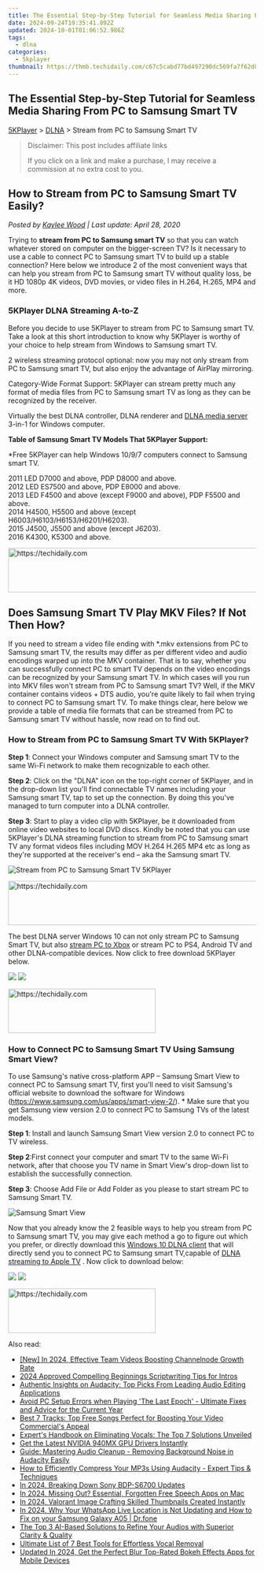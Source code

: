 ```yaml
---
title: The Essential Step-by-Step Tutorial for Seamless Media Sharing From PC to Samsung Smart TV
date: 2024-09-24T19:35:41.892Z
updated: 2024-10-01T01:06:52.986Z
tags:
  - dlna
categories:
  - 5kplayer
thumbnail: https://thmb.techidaily.com/c67c5cabd77bd497290dc569fa7f62d814f0daa9ae95d19e4c91539b2a1b2dd0.jpg
---
```


## The Essential Step-by-Step Tutorial for Seamless Media Sharing From PC to Samsung Smart TV

[5KPlayer](https://tools.techidaily.com/5kplayer/products/) \> [DLNA](https://tools.techidaily.com/5kplayer/dlna/) \> Stream from PC to Samsung Smart TV 

>  Disclaimer: This post includes affiliate links
>
>  If you click on a link and make a purchase, I may receive a commission at no extra cost to you.
>

## How to Stream from PC to Samsung Smart TV Easily?

 _Posted by [Kaylee Wood](https://www.quora.com/profile/Amanda-Hu-21) | Last update: April 28, 2020_

Trying to **stream from PC to Samsung smart TV** so that you can watch whatever stored on computer on the bigger-screen TV? Is it necessary to use a cable to connect PC to Samsung smart TV to build up a stable connection? Here below we introduce 2 of the most convenient ways that can help you stream from PC to Samsung smart TV without quality loss, be it HD 1080p 4K videos, DVD movies, or video files in H.264, H.265, MP4 and more.

### 5KPlayer DLNA Streaming A-to-Z

Before you decide to use 5KPlayer to stream from PC to Samsung smart TV. Take a look at this short introduction to know why 5KPlayer is worthy of your choice to help stream from Windows to Samsung smart TV.

2 wireless streaming protocol optional: now you may not only stream from PC to Samsung smart TV, but also enjoy the advantage of AirPlay mirroring.

Category-Wide Format Support: 5KPlayer can stream pretty much any format of media files from PC to Samsung smart TV as long as they can be recognized by the receiver. 

 Virtually the best DLNA controller, DLNA renderer and [DLNA media server](https://tools.techidaily.com/5kplayer/dlna/) 3-in-1 for Windows computer.

**Table of Samsung Smart TV Models That 5KPlayer Support:**

\*Free 5KPlayer can help Windows 10/9/7 computers connect to Samsung smart TV.

2011 LED D7000 and above, PDP D8000 and above.  
2012 LED ES7500 and above, PDP E8000 and above.  
2013 LED F4500 and above (except F9000 and above), PDP F5500 and above.  
2014 H4500, H5500 and above (except H6003/H6103/H6153/H6201/H6203).  
2015 J4500, J5500 and above (except J6203).  
2016 K4300, K5300 and above.

<!-- affiliate ads begin -->
<a href="https://aligracehair.sjv.io/c/5597632/1938750/19272" target="_top" id="1938750">
  <img src="//a.impactradius-go.com/display-ad/19272-1938750" border="0" alt="https://techidaily.com" width="728" height="90"/>
</a>
<img height="0" width="0" src="https://aligracehair.sjv.io/i/5597632/1938750/19272" style="position:absolute;visibility:hidden;" border="0" />
<!-- affiliate ads end -->

## Does Samsung Smart TV Play MKV Files? If Not Then How?

If you need to stream a video file ending with \*.mkv extensions from PC to Samsung smart TV, the results may differ as per different video and audio encodings warped up into the MKV container. That is to say, whether you can successfully connect PC to smart TV depends on the video encodings can be recognized by your Samsung smart TV. In which cases will you run into MKV files won't stream from PC to Samsung smart TV? Well, if the MKV container contains videos + DTS audio, you're quite likely to fail when trying to connect PC to Samsung smart TV. To make things clear, here below we provide a table of media file formats that can be streamed from PC to Samsung smart TV without hassle, now read on to find out.

### How to Stream from PC to Samsung Smart TV With 5KPlayer?

**Step 1**: Connect your Windows computer and Samsung smart TV to the same Wi-Fi network to make them recognizable to each other.

**Step 2**: Click on the "DLNA" icon on the top-right corner of 5KPlayer, and in the drop-down list you'll find connectable TV names including your Samsung smart TV, tap to set up the connection. By doing this you've managed to turn computer into a DLNA controller. 

**Step 3**: Start to play a video clip with 5KPlayer, be it downloaded from online video websites to local DVD discs. Kindly be noted that you can use 5KPlayer's DLNA streaming function to stream from PC to Samsung smart TV any format videos files including MOV H.264 H.265 MP4 etc as long as they're supported at the receiver's end – aka the Samsung smart TV.

![Stream from PC to Samsung Smart TV 5KPlayer](https://www.5kplayer.com/dlna/img/5kplayer-dlna-samsung-tv.png) 

<!-- affiliate ads begin -->
<a href="https://jalbum-affiliate-program.sjv.io/c/5597632/1584040/17916" target="_top" id="1584040">
  <img src="//a.impactradius-go.com/display-ad/17916-1584040" border="0" alt="https://techidaily.com" width="728" height="90"/>
</a>
<img height="0" width="0" src="https://jalbum-affiliate-program.sjv.io/i/5597632/1584040/17916" style="position:absolute;visibility:hidden;" border="0" />
<!-- affiliate ads end -->

The best DLNA server Windows 10 can not only stream PC to Samsung Smart TV, but also [stream PC to Xbox](https://tools.techidaily.com/5kplayer/dlna/) or stream PC to PS4, Android TV and other DLNA-compatible devices. Now click to free download 5KPlayer below.

[![](https://www.5kplayer.com/dlna/../button/freedownwhitewin.png)](https://tools.techidaily.com/5kplayer/products/) [![](https://www.5kplayer.com/dlna/../button/freedownbackmac.png)](https://tools.techidaily.com/5kplayer/products/) 

<!-- affiliate ads begin -->
<a href="https://aligracehair.sjv.io/c/5597632/2027190/19272" target="_top" id="2027190">
  <img src="//a.impactradius-go.com/display-ad/19272-2027190" border="0" alt="https://techidaily.com" width="300" height="90"/>
</a>
<img height="0" width="0" src="https://aligracehair.sjv.io/i/5597632/2027190/19272" style="position:absolute;visibility:hidden;" border="0" />
<!-- affiliate ads end -->

### How to Connect PC to Samsung Smart TV Using Samsung Smart View?

To use Samsung's native cross-platform APP – Samsung Smart View to connect PC to Samsung smart TV, first you'll need to visit Samsung's official website to download the software for Windows (https://www.samsung.com/us/apps/smart-view-2/). \* Make sure that you get Samsung view version 2.0 to connect PC to Samsung TVs of the latest models.

**Step 1**: Install and launch Samsung Smart View version 2.0 to connect PC to TV wireless. 

**Step 2**:First connect your computer and smart TV to the same Wi-Fi network, after that choose you TV name in Smart View's drop-down list to establish the successfully connection.

**Step 3**: Choose Add File or Add Folder as you please to start stream PC to Samsung Smart TV.

![Samsung Smart View](https://www.5kplayer.com/dlna/img/smart-view-for-windows-7.jpg) 

Now that you already know the 2 feasible ways to help you stream from PC to Samsung smart TV, you may give each method a go to figure out which you prefer, or directly download this [Windows 10 DLNA client](https://tools.techidaily.com/5kplayer/dlna/) that will directly send you to connect PC to Samsung smart TV,capable of [DLNA streaming to Apple TV](https://tools.techidaily.com/5kplayer/dlna/) . Now click to download below: 

[![](https://www.5kplayer.com/dlna/../button/freedownwhitewin.png)](https://tools.techidaily.com/5kplayer/products/) [![](https://www.5kplayer.com/dlna/../button/freedownbackmac.png)](https://tools.techidaily.com/5kplayer/products/)

<!-- affiliate ads begin -->
<a href="https://25home.pxf.io/c/5597632/2148646/16836" target="_top" id="2148646">
  <img src="//a.impactradius-go.com/display-ad/16836-2148646" border="0" alt="https://techidaily.com" width="300" height="90"/>
</a>
<img height="0" width="0" src="https://25home.pxf.io/i/5597632/2148646/16836" style="position:absolute;visibility:hidden;" border="0" />
<!-- affiliate ads end -->

<ins class="adsbygoogle"
     style="display:block"
     data-ad-format="autorelaxed"
     data-ad-client="ca-pub-7571918770474297"
     data-ad-slot="1223367746"></ins>

<ins class="adsbygoogle"
     style="display:block"
     data-ad-client="ca-pub-7571918770474297"
     data-ad-slot="8358498916"
     data-ad-format="auto"
     data-full-width-responsive="true"></ins>

<span class="atpl-alsoreadstyle">Also read:</span>
<div><ul>
<li><a href="https://youtube-zero.techidaily.com/n-2024-effective-team-videos-boosting-channelnode-growth-rate/"><u>[New] In 2024, Effective Team Videos Boosting Channelnode Growth Rate</u></a></li>
<li><a href="https://fox-http.techidaily.com/2024-approved-compelling-beginnings-scriptwriting-tips-for-intros/"><u>2024 Approved Compelling Beginnings Scriptwriting Tips for Intros</u></a></li>
<li><a href="https://media-tips.techidaily.com/authentic-insights-on-audacity-top-picks-from-leading-audio-editing-applications/"><u>Authentic Insights on Audacity: Top Picks From Leading Audio Editing Applications</u></a></li>
<li><a href="https://win-blog.techidaily.com/avoid-pc-setup-errors-when-playing-the-last-epoch-ultimate-fixes-and-advice-for-the-current-year/"><u>Avoid PC Setup Errors when Playing 'The Last Epoch' - Ultimate Fixes and Advice for the Current Year</u></a></li>
<li><a href="https://media-tips.techidaily.com/best-7-tracks-top-free-songs-perfect-for-boosting-your-video-commercials-appeal/"><u>Best 7 Tracks: Top Free Songs Perfect for Boosting Your Video Commercial's Appeal</u></a></li>
<li><a href="https://media-tips.techidaily.com/experts-handbook-on-eliminating-vocals-the-top-7-solutions-unveiled/"><u>Expert's Handbook on Eliminating Vocals: The Top 7 Solutions Unveiled</u></a></li>
<li><a href="https://hardware-updates.techidaily.com/get-the-latest-nvidia-940mx-gpu-drivers-instantly/"><u>Get the Latest NVIDIA 940MX GPU Drivers Instantly</u></a></li>
<li><a href="https://media-tips.techidaily.com/guide-mastering-audio-cleanup-removing-background-noise-in-audacity-easily/"><u>Guide: Mastering Audio Cleanup - Removing Background Noise in Audacity Easily</u></a></li>
<li><a href="https://media-tips.techidaily.com/how-to-efficiently-compress-your-mp3s-using-audacity-expert-tips-and-techniques/"><u>How to Efficiently Compress Your MP3s Using Audacity - Expert Tips & Techniques</u></a></li>
<li><a href="https://fox-boxes.techidaily.com/in-2024-breaking-down-sony-bdp-s6700-updates/"><u>In 2024, Breaking Down Sony BDP-S6700 Updates</u></a></li>
<li><a href="https://extra-guidance.techidaily.com/in-2024-missing-out-essential-forgotten-free-speech-apps-on-mac/"><u>In 2024, Missing Out? Essential, Forgotten Free Speech Apps on Mac</u></a></li>
<li><a href="https://youtube-help.techidaily.com/in-2024-valorant-image-crafting-skilled-thumbnails-created-instantly/"><u>In 2024, Valorant Image Crafting Skilled Thumbnails Created Instantly</u></a></li>
<li><a href="https://location-social.techidaily.com/in-2024-why-your-whatsapp-live-location-is-not-updating-and-how-to-fix-on-your-samsung-galaxy-a05-drfone-by-drfone-virtual-android/"><u>In 2024, Why Your WhatsApp Live Location is Not Updating and How to Fix on your Samsung Galaxy A05 | Dr.fone</u></a></li>
<li><a href="https://media-tips.techidaily.com/the-top-3-ai-based-solutions-to-refine-your-audios-with-superior-clarity-and-quality/"><u>The Top 3 AI-Based Solutions to Refine Your Audios with Superior Clarity & Quality</u></a></li>
<li><a href="https://media-tips.techidaily.com/ultimate-list-of-7-best-tools-for-effortless-vocal-removal/"><u>Ultimate List of 7 Best Tools for Effortless Vocal Removal</u></a></li>
<li><a href="https://ai-video-tools.techidaily.com/updated-in-2024-get-the-perfect-blur-top-rated-bokeh-effects-apps-for-mobile-devices/"><u>Updated In 2024, Get the Perfect Blur Top-Rated Bokeh Effects Apps for Mobile Devices</u></a></li>
</ul></div>

